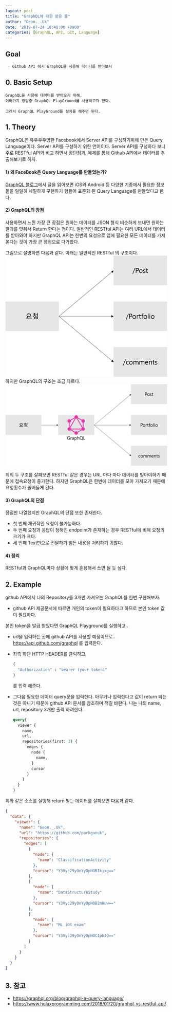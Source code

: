 ```yaml
---
layout: post
title: "GraphQL에 대한 얕은 물"
author: "Geon._.Uk"
date: '2019-07-24 18:48:00 +0900'
categories: [GraphQL, API, Git, Language]
---
```


## Goal

```markdown
 - Github API 에서 GraphQL을 사용해 데이터를 받아보자
```

## 0. Basic Setup

```
GraphQL을 사용해 데이터를 받아오기 위해,
여러가지 방법중 GraphQL PlayGround를 사용하고자 한다.

그래서 GraphQL PlayGround를 설치를 해주면 된다.
```

## 1. Theory

GraphQL은 유우우우명한 Facebook에서 Server API를 구성하기위해 만든 Query Language이다. Server API를 구성하기 위한 언어이다.
Server API를 구성하다 보니 주로 RESTful API와 비교 하면서 장단점과, 예제를 통해 Github API에서 데이터를 추출해보기로 하자.

#### 1) 왜 FaceBook은 Query Language를 만들었는가?
[GraphQL 블로그](https://graphql.org/blog/graphql-a-query-language/)에서 글을 읽어보면 iOS와 Android 등 다양한 기종에서 필요한 정보들을 일일히 세밀하게 구현하기 힘들어 표준화 된 Query Language를 만들었다고 한다.

#### 2) GraphQL의 장점
사용하면서 느낀 가장 큰 장점은 원하는 데이터를 JSON 형식 비슷하게 보내면 원하는 결과를 맞춰서 Return 한다는 점이다. 일반적인 RESTful API는 여러 URL에서 데이터를 받아와야 하지만 GraphQL API는 한번의 요청으로 앱에 필요한 모든 데이터를 가져온다는 것이 가장 큰 장점으로 다가왔다.

그림으로 설명하면 다음과 같다.
아래는 일반적인 RESTful 의 구조이다.
![restful](/assets/img/graphQL/restful.png)
하지만 GraphQL의 구조는 조금 다르다.
![GraphQL](/assets/img/graphQL/graphql.png)

위의 두 구조를 살펴보면 RESTful 같은 경우는 URL 마다 마다 데이터를 받아야하기 때문에 접속요청이 증가한다. 하지만 GraphQL은 한번에 데이터를 모아 가져오기 때문에 요청횟수가 줄어들게 된다.

#### 3) GraphQL의 단점

장점만 나열했지만 GraphQL의 단점 또한 존재한다.
- 첫 번째 재귀적인 요청이 불가능하다.
- 두 번째 요청과 응답이 정해진 endpoint가 존재하는 경우 RESTful에 비해 요청의 크기가 크다.
- 세 번째 Text만으로 전달하기 힘든 내용을 처리하기 귀찮다.

#### 4) 정리

RESTful과 GraphQL마다 상황에 맞게 혼용해서 쓰면 될 듯 싶다.

## 2. Example
github API에서 나의 Repository를 3개만 가져오는 GraphQL를 한번 구현해보자.


- github API 제공문서에 따르면 개인의 token이 필요하다고 하므로 본인 token 값이 필요하다.

본인 token을 발급 받았다면 GraphQL Playground를 실행하고..

- url을 입력하는 곳에 github API를 사용할 예정이므로.. https://api.github.com/graphql 를 입력한다.
- 좌측 하단 HTTP HEADER를 클릭하고,
  ```GraphQL
  {
    "Authorization" : "bearer (your token)"
  }
  ```
  를 입력 해준다.

- 그다음 필요한 데이터 query문을 입력한다. 아무거나 입력한다고 값이 return 되는 것은 아니기 때문에 github API 문서를 참조하며 적길 바란다. 나는 나의 name, url, repository 3개만 출력 하려한다.
  ```GraphQL
  query{
    viewer {
      name,
      url,
      repositories(first: 3) {
        edges {
          node {
            name,
          }
          cursor
        }
      }
    }
  }
  ```

위와 같은 소스를 실행해 return 받는 데이터를 살펴보면 다음과 같다.
```JSON
{
  "data": {
    "viewer": {
      "name": "Geon._.Uk",
      "url": "https://github.com/parkgunuk",
      "repositories": {
        "edges": [
          {
            "node": {
              "name": "ClassificationActivity"
            },
            "cursor": "Y3Vyc29yOnYyOpHOBIkjxg=="
          },
          {
            "node": {
              "name": "DataStructureStudy"
            },
            "cursor": "Y3Vyc29yOnYyOpHOB2mHuw=="
          },
          {
            "node": {
              "name": "ML_iOS_exam"
            },
            "cursor": "Y3Vyc29yOnYyOpHOCIpkJQ=="
          }
        ]
      }
    }
  }
}
```
## 3. 참고
- https://graphql.org/blog/graphql-a-query-language/
- https://www.holaxprogramming.com/2018/01/20/graphql-vs-restful-api/
